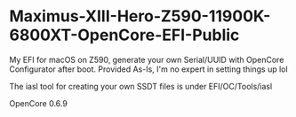 # Maximus-XIII-Hero-Z590-11900K-6800XT-OpenCore-EFI-Public
 My EFI for macOS on Z590, generate your own Serial/UUID with OpenCore Configurator after boot. Provided As-Is, I'm no expert in setting things up lol

The iasl tool for creating your own SSDT files is under EFI/OC/Tools/iasl

OpenCore 0.6.9
